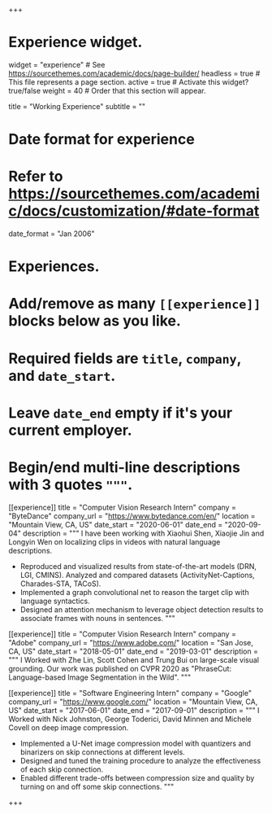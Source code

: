 +++
# Experience widget.
widget = "experience"  # See https://sourcethemes.com/academic/docs/page-builder/
headless = true  # This file represents a page section.
active = true  # Activate this widget? true/false
weight = 40  # Order that this section will appear.

title = "Working Experience"
subtitle = ""

# Date format for experience
#   Refer to https://sourcethemes.com/academic/docs/customization/#date-format
date_format = "Jan 2006"

# Experiences.
#   Add/remove as many `[[experience]]` blocks below as you like.
#   Required fields are `title`, `company`, and `date_start`.
#   Leave `date_end` empty if it's your current employer.
#   Begin/end multi-line descriptions with 3 quotes `"""`.
[[experience]]
  title = "Computer Vision Research Intern"
  company = "ByteDance"
  company_url = "https://www.bytedance.com/en/"
  location = "Mountain View, CA, US" 
  date_start = "2020-06-01"
  date_end = "2020-09-04"
  description = """
I have been working with Xiaohui Shen, Xiaojie Jin and Longyin Wen on localizing clips in videos with natural language descriptions.
- Reproduced and visualized results from state-of-the-art models (DRN, LGI, CMINS). Analyzed and compared datasets (ActivityNet-Captions, Charades-STA, TACoS).
- Implemented a graph convolutional net to reason the target clip with language syntactics.
- Designed an attention mechanism to leverage object detection results to associate frames with nouns in sentences.
"""

[[experience]]
  title = "Computer Vision Research Intern"
  company = "Adobe"
  company_url = "https://www.adobe.com/"
  location = "San Jose, CA, US"
  date_start = "2018-05-01"
  date_end = "2019-03-01"
  description = """
I Worked with Zhe Lin, Scott Cohen and Trung Bui on large-scale visual grounding. Our work was published on CVPR 2020 as "PhraseCut: Language-based Image Segmentation in the Wild".
  """
  
[[experience]]
  title = "Software Engineering Intern"
  company = "Google"
  company_url = "https://www.google.com/"
  location = "Mountain View, CA, US"
  date_start = "2017-06-01"
  date_end = "2017-09-01"
  description = """
I Worked with Nick Johnston, George Toderici,  David Minnen and Michele Covell on deep image compression.
- Implemented a U-Net image compression model with quantizers and binarizers on skip connections at different levels. 
- Designed and tuned the training procedure to analyze the effectiveness of each skip connection.
- Enabled different trade-offs between compression size and quality by turning on and off some skip connections.
  """

+++
